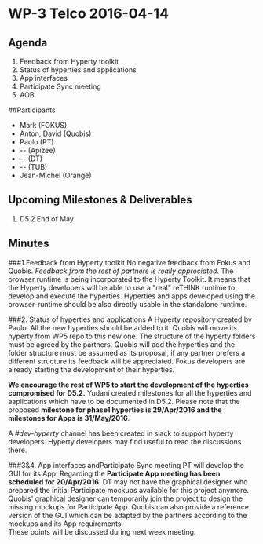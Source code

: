 # WP-3 Telco 2016-04-14

## Agenda

1. Feedback from Hyperty toolkit
2. Status of hyperties and applications
3. App interfaces
4. Participate Sync meeting
5. AOB

##Participants

* Mark (FOKUS)
* Anton, David (Quobis)
* Paulo (PT)
* -- (Apizee)
* -- (DT)
* -- (TUB)
* Jean-Michel (Orange)

## Upcoming Milestones & Deliverables

1. D5.2  End of May

## Minutes

###1.Feedback from Hyperty toolkit
No negative feedback from Fokus and Quobis. *Feedback from the rest of partners is really appreciated*.
The browser runtime is being incorporated to the Hyperty Toolkit. It means that the Hyperty developers will be able to use a "real" reTHINK runtime to develop and execute the hyperties.
Hyperties and apps developed using the browser-runtime should be also directly usable in the standalone runtime.

###2. Status of hyperties and applications
A Hyperty repository created by Paulo. All the new hyperties should be added to it. Quobis will move its hyperty from WP5 repo to this new one. 
The structure of the hyperty folders must be agreed by the partners. Quobis will add the hyperties and the folder structure must be assumed as its proposal, if any partner prefers a different structure its feedback will be appreciated.
Fokus developers are already starting the development of their hyperties.

__We encourage the rest of WP5 to start the development of the hyperties compromised for D5.2.__
Yudani created milestones for all the hyperties and aaplications which have to be documented in D5.2. Please note that the proposed __milestone for phase1 hyperties 
is 29/Apr/2016 and the milestones for Apps is 31/May/2016__.

A *#dev-hyperty* channel has been created in slack to support hyperty developers. Hyperty developers may find useful to read the discussions there.

###3&4. App interfaces andParticipate Sync meeting
PT will develop the GUI for its App. Regarding the __Participate App meeting has been scheduled for 20/Apr/2016__. DT may not have the graphical designer who prepared the initial Participate mockups available for this project anymore. Quobis' graphical designer can temporarily join the project to design the missing mockups for Participate App. Quobis can also provide a reference version of the GUI which can be adapted by the partners according to the mockups and its App requirements.  
These points will be discussed during next week meeting.


